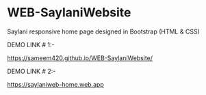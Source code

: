 # WEB-SaylaniWebsite
Saylani responsive home page designed in Bootstrap (HTML &amp; CSS)

DEMO LINK # 1:-

https://sameem420.github.io/WEB-SaylaniWebsite/

DEMO LINK # 2:-

https://saylaniweb-home.web.app
